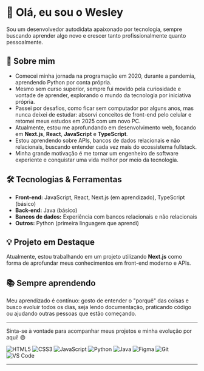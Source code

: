 # 👋 Olá, eu sou o Wesley

Sou um desenvolvedor autodidata apaixonado por tecnologia, sempre buscando aprender algo novo e crescer tanto profissionalmente quanto pessoalmente.

## 🚀 Sobre mim

- Comecei minha jornada na programação em 2020, durante a pandemia, aprendendo Python por conta própria.
- Mesmo sem curso superior, sempre fui movido pela curiosidade e vontade de aprender, explorando o mundo da tecnologia por iniciativa própria.
- Passei por desafios, como ficar sem computador por alguns anos, mas nunca deixei de estudar: absorvi conceitos de front-end pelo celular e retomei meus estudos em 2025 com um novo PC.
- Atualmente, estou me aprofundando em desenvolvimento web, focando em **Next.js**, **React**, **JavaScript** e **TypeScript**.
- Estou aprendendo sobre APIs, bancos de dados relacionais e não relacionais, buscando entender cada vez mais do ecossistema fullstack.
- Minha grande motivação é me tornar um engenheiro de software experiente e conquistar uma vida melhor por meio da tecnologia.

## 🛠️ Tecnologias & Ferramentas

- **Front-end:** JavaScript, React, Next.js (em aprendizado), TypeScript (básico)
- **Back-end:** Java (básico)
- **Bancos de dados:** Experiência com bancos relacionais e não relacionais
- **Outros:** Python (primeira linguagem que aprendi)

## 💡 Projeto em Destaque

Atualmente, estou trabalhando em um projeto utilizando **Next.js** como forma de aprofundar meus conhecimentos em front-end moderno e APIs.

## 📚 Sempre aprendendo

Meu aprendizado é contínuo: gosto de entender o "porquê" das coisas e busco evoluir todos os dias, seja lendo documentação, praticando código ou ajudando outras pessoas que estão começando.

---

Sinta-se à vontade para acompanhar meus projetos e minha evolução por aqui! 😄


![HTML5](https://img.shields.io/badge/-HTML5-E34F26?logo=html5&logoColor=fff&style=flat)
![CSS3](https://img.shields.io/badge/-CSS3-1572B6?logo=css3&logoColor=fff&style=flat)
![JavaScript](https://img.shields.io/badge/-JavaScript-F7DF1E?logo=javascript&logoColor=000&style=flat)
![Python](https://img.shields.io/badge/-Python-3776AB?logo=python&logoColor=fff&style=flat)
![Java](https://img.shields.io/badge/-Java-007396?logo=java&logoColor=fff&style=flat)
![Figma](https://img.shields.io/badge/-Figma-F24E1E?logo=figma&logoColor=fff&style=flat)
![Git](https://img.shields.io/badge/-Git-F05032?logo=git&logoColor=fff&style=flat)
![VS Code](https://img.shields.io/badge/-VS%20Code-007ACC?logo=visual-studio-code&logoColor=fff&style=flat)

---
